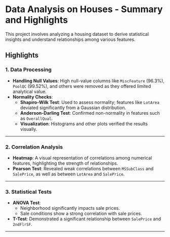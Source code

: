 # Data Analysis on Houses - Summary and Highlights

This project involves analyzing a housing dataset to derive statistical insights and understand relationships among various features.

## **Highlights**

### **1. Data Processing**
- **Handling Null Values**: High null-value columns like `MiscFeature` (96.3%), `PoolQC` (99.52%), and others were removed as they offered limited analytical value.
- **Normality Checks**: 
  - **Shapiro-Wilk Test**: Used to assess normality; features like `LotArea` deviated significantly from a Gaussian distribution.
  - **Anderson-Darling Test**: Confirmed non-normality in features such as `OverallQual`.
  - **Visualization**: Histograms and other plots verified the results visually.

---

### **2. Correlation Analysis**
- **Heatmap**: A visual representation of correlations among numerical features, highlighting the strength of relationships.
- **Pearson Test**: Revealed weak correlations between `MSSubClass` and `SalePrice`, as well as between `LotArea` and `SalePrice`.

---

### **3. Statistical Tests**
- **ANOVA Test**: 
  - Neighborhood significantly impacts sale prices.
  - Sale conditions show a strong correlation with sale prices.
- **T-Test**: Demonstrated a significant relationship between `SalePrice` and `2ndFlrSF`.

---


